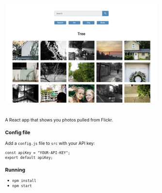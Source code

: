 ![Screeshot](./public/galleryapp.png)

&nbsp;
&nbsp;
&nbsp;

A React app that shows you photos pulled from Flickr.

### Config file
Add a `config.js` file to `src` with your API key:

```
const apiKey = "YOUR-API-KEY";
export default apiKey;
```

### Running
* `npm install`
* `npm start`
